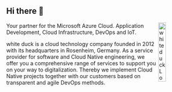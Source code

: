 ## Hi there 👋

<img width="20%" align="right" alt="white duck Logo" src="https://whiteduck.de/wp-content/uploads/WD-Webpage-Fred-1024x1024px-400x400_4cec8ffa811c41acac666d044f29aaff-1-200x200.png">

Your partner for the Microsoft Azure Cloud. Application Development, Cloud Infrastructure, DevOps and IoT.

white duck is a cloud technology company founded in 2012 with its headquarters in Rosenheim, Germany. As a service provider for software and Cloud Native engineering, we offer you a comprehensive range of services to support you on your way to digitalization. Thereby we implement Cloud Native projects together with our customers based on transparent and agile DevOps methods.

